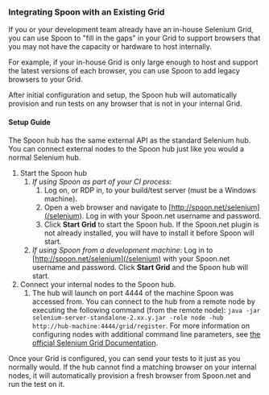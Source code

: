### Integrating Spoon with an Existing Grid

If you or your development team already have an in-house Selenium Grid, you can use Spoon to "fill in the gaps" in your Grid to support browsers that you may not have the capacity or hardware to host internally.

For example, if your in-house Grid is only large enough to host and support the latest versions of each browser, you can use Spoon to add legacy browsers to your Grid. 

After initial configuration and setup, the Spoon hub will automatically provision and run tests on any browser that is not in your internal Grid.

#### Setup Guide

The Spoon hub has the same external API as the standard Selenium hub. You can connect external nodes to the Spoon hub just like you would a normal Selenium hub.

1. Start the Spoon hub
	1. *If using Spoon as part of your CI process*: 
		1. Log on, or RDP in, to your build/test server (must be a Windows machine). 
		2. Open a web browser and navigate to [http://spoon.net/selenium](/selenium). Log in with your Spoon.net username and password.
		3. Click **Start Grid** to start the Spoon hub. If the Spoon.net plugin is not already installed, you will have to install it before Spoon will start. 
	2. *If using Spoon from a development machine*: Log in to [http://spoon.net/selenium](/selenium) with your Spoon.net username and password. Click **Start Grid** and the Spoon hub will start.
2. Connect your internal nodes to the Spoon hub. 
	1. The hub will launch on port 4444 of the machine Spoon was accessed from. You can connect to the hub from a remote node by executing the following command (from the remote node): `java -jar selenium-server-standalone-2.xx.y.jar -role node -hub http://hub-machine:4444/grid/register`. For more information on configuring nodes with additional command line parameters, see [the official Selenium Grid Documentation](https://code.google.com/p/selenium/wiki/Grid2). 

Once your Grid is configured, you can send your tests to it just as you normally would. If the hub cannot find a matching browser on your internal nodes, it will automatically provision a fresh browser from Spoon.net and run the test on it.